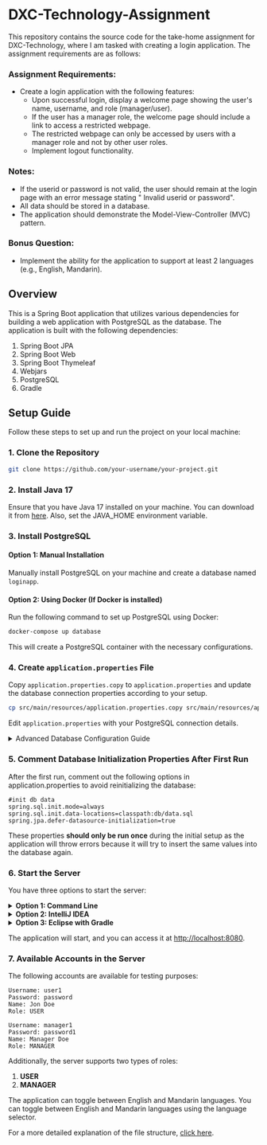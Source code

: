 # DXC-Technology-Assignment

This repository contains the source code for the take-home assignment for DXC-Technology, where I am tasked with
creating a login application. The assignment requirements are as follows:

### Assignment Requirements:

- Create a login application with the following features:
    - Upon successful login, display a welcome page showing the user's name, username, and role (manager/user).
    - If the user has a manager role, the welcome page should include a link to access a restricted webpage.
    - The restricted webpage can only be accessed by users with a manager role and not by other user roles.
    - Implement logout functionality.

### Notes:

- If the userid or password is not valid, the user should remain at the login page with an error message stating "
  Invalid userid or password".
- All data should be stored in a database.
- The application should demonstrate the Model-View-Controller (MVC) pattern.

### Bonus Question:

- Implement the ability for the application to support at least 2 languages (e.g., English, Mandarin).

## Overview

This is a Spring Boot application that utilizes various dependencies for building a web application with PostgreSQL as
the database. The application is built with the following dependencies:

1. Spring Boot JPA
2. Spring Boot Web
3. Spring Boot Thymeleaf
4. Webjars
5. PostgreSQL
6. Gradle

## Setup Guide

Follow these steps to set up and run the project on your local machine:

### 1. Clone the Repository

```bash
git clone https://github.com/your-username/your-project.git
```

### 2. Install Java 17

Ensure that you have Java 17 installed on your machine. You can download it
from [here](https://www.oracle.com/java/technologies/downloads/#java17). Also, set the JAVA_HOME environment
variable.

### 3. Install PostgreSQL

#### Option 1: Manual Installation

Manually install PostgreSQL on your machine and create a database named `loginapp`.

#### Option 2: Using Docker (If Docker is installed)

Run the following command to set up PostgreSQL using Docker:

```bash
docker-compose up database
```

This will create a PostgreSQL container with the necessary configurations.

### 4. Create `application.properties` File

Copy `application.properties.copy` to `application.properties` and update the database connection properties according
to your setup.

```bash
cp src/main/resources/application.properties.copy src/main/resources/application.properties
```

Edit `application.properties` with your PostgreSQL connection details.

<details>

<summary>Advanced Database Configuration Guide</summary>

#### 4.1 Advanced Database Configuration Guide

If you choose to use Docker for PostgreSQL and wish to customize the database configuration, follow these advanced
steps:

##### 4.1.1 Modify Docker Compose Environment Variables

Open the `docker-compose.yml` file and locate the `environment` section. You can modify the values
of `POSTGRES_USER`, `POSTGRES_PASSWORD`, and `POSTGRES_DB` to your preferred values.

```yaml
environment:
  POSTGRES_USER: your_custom_username
  POSTGRES_PASSWORD: your_custom_password
  POSTGRES_DB: your_custom_database
```

##### 4.1.2 Update `application.properties` accordingly

If you have modified the environment values mentioned above, you must update the `application.properties` file with the
corresponding database connection properties. Replace `your_custom_database`, `your_custom_username`,
and `your_custom_password` with the values you set in the `docker-compose.yml` file.

```properties
# Replace your_custom_database with the database name defined in the docker-compose file
spring.datasource.url=jdbc:postgresql://localhost:5432/your_custom_database
spring.datasource.username=your_custom_username
spring.datasource.password=your_custom_password
```

</details>

### 5. Comment Database Initialization Properties After First Run

After the first run, comment out the following options in application.properties to avoid reinitializing the database:

```properties
#init db data
spring.sql.init.mode=always
spring.sql.init.data-locations=classpath:db/data.sql
spring.jpa.defer-datasource-initialization=true
```

These properties **should only be run once** during the initial setup as the application will throw errors because it
will try to insert the same values into the database again.

### 6. Start the Server

You have three options to start the server:

<details>
  <summary><b>Option 1: Command Line</b></summary>

- **Option 1a: Command Line (Bash)**
  Navigate to the project root and run the following Gradle command:

    ```bash
    ./gradlew bootRun
    ```

- **Option 1b: Command Line (Windows)**
  Navigate to the project root and run the following Gradle command:

  ```cmd
  gradlew.bat bootRun
  ```

</details>

<details>

<summary><b>Option 2: IntelliJ IDEA</b></summary>

If you prefer to run the server from IntelliJ, follow these steps:

1. **Open IntelliJ IDEA**
    - Launch IntelliJ IDEA and open your project.

2. **Ensure Gradle Plugin is Installed**
    - Make sure the Gradle plugin is installed in IntelliJ. You can check this in `File` -> `Settings` (
      or `IntelliJ IDEA` -> `Preferences` on macOS) -> `Plugins`. Look for "Gradle" in the list of installed plugins.

3. **Create a Run Configuration**
    - To create a custom run configuration:
        - Navigate to `Run` -> `Edit Configurations`.
        - Click on the `+` icon in the top-left corner and choose `Gradle`.
        - Set the `Name` to a meaningful value.
        - In the `Gradle project` field, select your project.
        - In the `Tasks` field, enter `bootRun`.
        - Click `OK` to save the configuration.
        -
4. **Run the Application**
    - You can now run the application using the created Gradle run configuration:
        - Click on the green `Run` icon in the top-right corner.
        - Select the Gradle run configuration you just created.
        - Click `Run`.

</details>

<details>
<summary><b>Option 3: Eclipse with Gradle</b></summary>

If you prefer to run the server from Eclipse using Gradle, follow these steps:

1. **Open Eclipse**
    - Launch Eclipse and open your project.

2. **Ensure Buildship (Gradle Integration) is Installed**
    - Make sure the Buildship plugin (Gradle Integration for Eclipse) is installed in Eclipse. You can check this by
      going to `Help` -> `Eclipse Marketplace` and searching for "Buildship". Install it if not already installed.

3. **Import Gradle Project**
    - Right-click in the `Project Explorer` or `Navigator` view and choose `Import`.
    - Select `Gradle` -> `Existing Gradle Project`.
    - Browse to the root directory of your Gradle project and click `Finish`.

4. **Run `bootRun` Task**
    - In the `Gradle Tasks` view, open `your-project` -> `Tasks` -> `application` -> `bootRun`.
    - Double-click on `bootRun` to run the application.

5. **Create a Run Configuration (Optional)**
    - To create a custom run configuration:
        - Right-click on your project and choose `Run As` -> `Run Configurations`.
        - In the left panel, right-click on `Gradle Project` and choose `New Configuration`.
        - Set the `Name` to a meaningful value.
        - In the `Gradle Tasks` tab, enter `bootRun` in the `Gradle Tasks` field.
        - Click `Apply` and `Run`.

6. **Run the Application**
    - You can now run the application using the created Gradle run configuration:
        - Click on the green `Run` icon in the top toolbar.
        - Select the Gradle run configuration you just created.
        - Click `Run`.

</details>

The application will start, and you can access it at [http://localhost:8080](http://localhost:8080).

### 7. Available Accounts in the Server

The following accounts are available for testing purposes:

```
Username: user1
Password: password
Name: Jon Doe
Role: USER

Username: manager1
Password: password1
Name: Manager Doe
Role: MANAGER
```

Additionally, the server supports two types of roles:

1. **USER**
2. **MANAGER**

The application can toggle between English and Mandarin languages. You can toggle between English and Mandarin languages
using the language selector.

For a more detailed explanation of the file structure, [click here](Project-Structure.md).